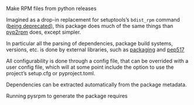 Make RPM files from python releases

Imagined as a drop-in replacement for setuptools’s `bdist_rpm` command ([being deprecated](https://github.com/pypa/setuptools/issues/1988)),
this package does much of the same things than [pyp2rpm](https://github.com/fedora-python/pyp2rpm) does, except simpler.

In particular all the parsing of dependencies, package build systems, versions, etc. is done by external libraries,
such as [packaging](packaging.pypa.io/) and [pep517](https://pep517.readthedocs.io/en/latest/)

All configurability is done through a config file, that can be overrided with a user config file,
which will at some point include the option to use the project’s setup.cfg or pyproject.toml.

Dependencies can be extracted automatically from the package metadata.

Running pysrpm to generate the package requires
